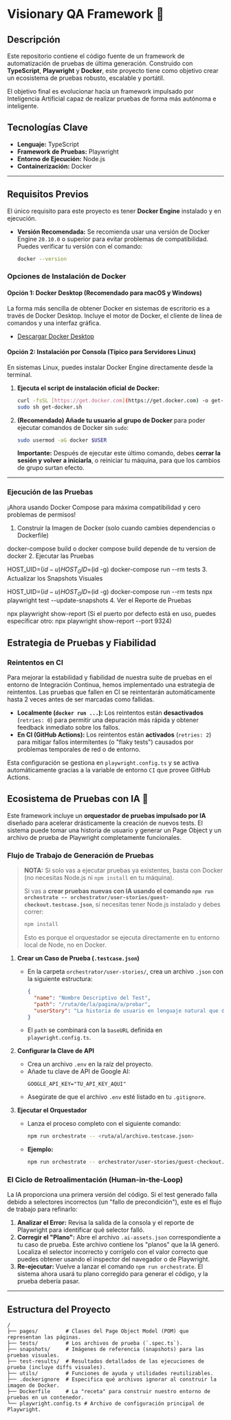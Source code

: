 # Visionary QA Framework 🚀

## Descripción

Este repositorio contiene el código fuente de un framework de automatización de pruebas de última generación. Construido con **TypeScript**, **Playwright** y **Docker**, este proyecto tiene como objetivo crear un ecosistema de pruebas robusto, escalable y portátil.

El objetivo final es evolucionar hacia un framework impulsado por Inteligencia Artificial capaz de realizar pruebas de forma más autónoma e inteligente.

## Tecnologías Clave

- **Lenguaje:** TypeScript
- **Framework de Pruebas:** Playwright
- **Entorno de Ejecución:** Node.js
- **Containerización:** Docker

---

## Requisitos Previos

El único requisito para este proyecto es tener **Docker Engine** instalado y en ejecución.

- **Versión Recomendada:** Se recomienda usar una versión de Docker Engine `20.10.0` o superior para evitar problemas de compatibilidad. Puedes verificar tu versión con el comando:
  ```bash
  docker --version
  ```

### Opciones de Instalación de Docker

#### Opción 1: Docker Desktop (Recomendado para macOS y Windows)

La forma más sencilla de obtener Docker en sistemas de escritorio es a través de Docker Desktop. Incluye el motor de Docker, el cliente de línea de comandos y una interfaz gráfica.

- [Descargar Docker Desktop](https://www.docker.com/products/docker-desktop/)

#### Opción 2: Instalación por Consola (Típico para Servidores Linux)

En sistemas Linux, puedes instalar Docker Engine directamente desde la terminal.

1.  **Ejecuta el script de instalación oficial de Docker:**
    ```bash
    curl -fsSL [https://get.docker.com](https://get.docker.com) -o get-docker.sh
    sudo sh get-docker.sh
    ```
2.  **(Recomendado) Añade tu usuario al grupo de Docker** para poder ejecutar comandos de Docker sin `sudo`:
    ```bash
    sudo usermod -aG docker $USER
    ```
    **Importante:** Después de ejecutar este último comando, debes **cerrar la sesión y volver a iniciarla**, o reiniciar tu máquina, para que los cambios de grupo surtan efecto.

---

### Ejecución de las Pruebas
¡Ahora usando Docker Compose para máxima compatibilidad y cero problemas de permisos!

1. Construir la Imagen de Docker (solo cuando cambies dependencias o Dockerfile)

docker-compose build o docker compose build depende de tu version de docker
2. Ejecutar las Pruebas

HOST_UID=$(id -u) HOST_GID=$(id -g) docker-compose run --rm tests
3. Actualizar los Snapshots Visuales

HOST_UID=$(id -u) HOST_GID=$(id -g) docker-compose run --rm tests npx playwright test --update-snapshots
4. Ver el Reporte de Pruebas

npx playwright show-report
(Si el puerto por defecto está en uso, puedes especificar otro: npx playwright show-report --port 9324)

## Estrategia de Pruebas y Fiabilidad

### Reintentos en CI

Para mejorar la estabilidad y fiabilidad de nuestra suite de pruebas en el entorno de Integración Continua, hemos implementado una estrategia de reintentos. Las pruebas que fallen en CI se reintentarán automáticamente hasta 2 veces antes de ser marcadas como fallidas.

- **Localmente (`docker run ...`):** Los reintentos están **desactivados** (`retries: 0`) para permitir una depuración más rápida y obtener feedback inmediato sobre los fallos.
- **En CI (GitHub Actions):** Los reintentos están **activados** (`retries: 2`) para mitigar fallos intermitentes (o "flaky tests") causados por problemas temporales de red o de entorno.

Esta configuración se gestiona en `playwright.config.ts` y se activa automáticamente gracias a la variable de entorno `CI` que provee GitHub Actions.

## Ecosistema de Pruebas con IA 🤖

Este framework incluye un **orquestador de pruebas impulsado por IA** diseñado para acelerar drásticamente la creación de nuevos tests. El sistema puede tomar una historia de usuario y generar un Page Object y un archivo de prueba de Playwright completamente funcionales.

### Flujo de Trabajo de Generación de Pruebas

> **NOTA:**
> Si solo vas a ejecutar pruebas ya existentes, basta con Docker (no necesitas Node.js ni `npm install` en tu máquina).
>
> Si vas a **crear pruebas nuevas con IA usando el comando `npm run orchestrate -- orchestrator/user-stories/guest-checkout.testcase.json`**, sí necesitas tener Node.js instalado y debes correr:
>
> ```bash
> npm install
> ```
>
> Esto es porque el orquestador se ejecuta directamente en tu entorno local de Node, no en Docker.


1.  **Crear un Caso de Prueba (`.testcase.json`)**
    - En la carpeta `orchestrator/user-stories/`, crea un archivo `.json` con la siguiente estructura:
      ```json
      {
        "name": "Nombre Descriptivo del Test",
        "path": "/ruta/de/la/pagina/a/probar",
        "userStory": "La historia de usuario en lenguaje natural que describe el flujo a probar."
      }
      ```
    - El `path` se combinará con la `baseURL` definida en `playwright.config.ts`.

2.  **Configurar la Clave de API**
    - Crea un archivo `.env` en la raíz del proyecto.
    - Añade tu clave de API de Google AI:
      ```
      GOOGLE_API_KEY="TU_API_KEY_AQUI"
      ```
    - Asegúrate de que el archivo `.env` esté listado en tu `.gitignore`.

3.  **Ejecutar el Orquestador**
    - Lanza el proceso completo con el siguiente comando:
      ```bash
      npm run orchestrate -- <ruta/al/archivo.testcase.json>
      ```
    - **Ejemplo:**
      ```bash
      npm run orchestrate -- orchestrator/user-stories/guest-checkout.testcase.json
      ```

### El Ciclo de Retroalimentación (Human-in-the-Loop)

La IA proporciona una primera versión del código. Si el test generado falla debido a selectores incorrectos (un "fallo de precondición"), este es el flujo de trabajo para refinarlo:

1.  **Analizar el Error:** Revisa la salida de la consola y el reporte de Playwright para identificar qué selector falló.
2.  **Corregir el "Plano":** Abre el archivo `.ai-assets.json` correspondiente a tu caso de prueba. Este archivo contiene los "planos" que la IA generó. Localiza el selector incorrecto y corrígelo con el valor correcto que puedes obtener usando el inspector del navegador o de Playwright.
3.  **Re-ejecutar:** Vuelve a lanzar el comando `npm run orchestrate`. El sistema ahora usará tu plano corregido para generar el código, y la prueba debería pasar.

---

## Estructura del Proyecto

```
/
├── pages/         # Clases del Page Object Model (POM) que representan las páginas.
├── tests/         # Los archivos de prueba (`.spec.ts`).
├── snapshots/     # Imágenes de referencia (snapshots) para las pruebas visuales.
├── test-results/  # Resultados detallados de las ejecuciones de prueba (incluye diffs visuales).
├── utils/         # Funciones de ayuda y utilidades reutilizables.
├── .dockerignore  # Especifica qué archivos ignorar al construir la imagen de Docker.
├── Dockerfile     # La "receta" para construir nuestro entorno de pruebas en un contenedor.
└── playwright.config.ts # Archivo de configuración principal de Playwright.
```
